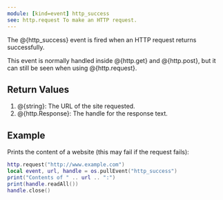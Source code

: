 ```yaml
---
module: [kind=event] http_success
see: http.request To make an HTTP request.
---
```


The @{http_success} event is fired when an HTTP request returns successfully.

This event is normally handled inside @{http.get} and @{http.post}, but it can still be seen when using @{http.request}.

## Return Values
1. @{string}: The URL of the site requested.
2. @{http.Response}: The handle for the response text.

## Example
Prints the content of a website (this may fail if the request fails):
```lua
http.request("http://www.example.com")
local event, url, handle = os.pullEvent("http_success")
print("Contents of " .. url .. ":")
print(handle.readAll())
handle.close()
```
